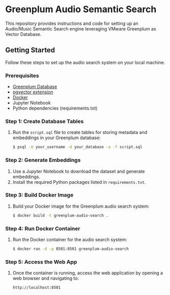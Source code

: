 # Greenplum Audio Semantic Search

This repository provides instructions and code for setting up an Audio/Music Semantic Search engine leveraging VMware Greenplum as Vector Database.

## Getting Started

Follow these steps to set up the audio search system on your local machine.

### Prerequisites

- [Greenplum Database](https://greenplum.org/)
- [pgvector extension](https://github.com/pgvector/pgvector)
- [Docker](https://www.docker.com/)
- Jupyter Notebook
- Python dependencies (requirements.txt)

### Step 1: Create Database Tables

1. Run the `script.sql` file to create tables for storing metadata and embeddings in your Greenplum database:

    ```bash
    $ psql -U your_username -d your_database -a -f script.sql
    ```

### Step 2: Generate Embeddings

1. Use a Jupyter Notebook to download the dataset and generate embeddings.
2. Install the required Python packages listed in `requirements.txt`.

### Step 3: Build Docker Image

1. Build your Docker image for the Greenplum audio search system:

    ```bash
    $ docker build -t greenplum-audio-search .
    ```

### Step 4: Run Docker Container

1. Run the Docker container for the audio search system:

    ```bash
    $ docker run -d -p 8501:8501 greenplum-audio-search
    ```

### Step 5: Access the Web App

1. Once the container is running, access the web application by opening a web browser and navigating to:

    ```
    http://localhost:8501
    ```
